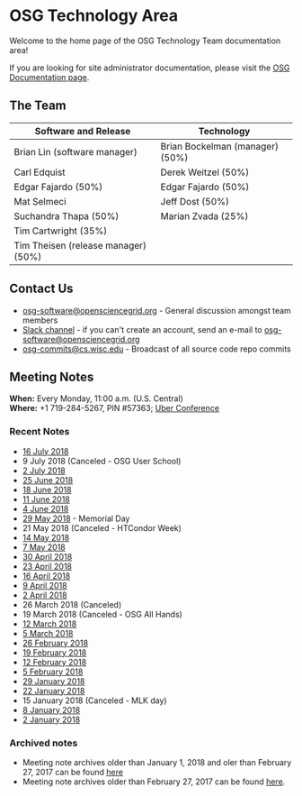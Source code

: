 OSG Technology Area
===================

Welcome to the home page of the OSG Technology Team documentation area!

If you are looking for site administrator documentation, please visit the [OSG Documentation page](https://www.opensciencegrid.org/docs/).

The Team
--------

| Software and Release | Technology |
| ----------------- | -- |
| Brian Lin (software manager) | Brian Bockelman (manager) (50%) |
| Carl Edquist | Derek Weitzel (50%) |
| Edgar Fajardo (50%)| Edgar Fajardo (50%) |
| Mat Selmeci | Jeff Dost (50%) |
| Suchandra Thapa (50%) | Marian Zvada (25%) |
| Tim Cartwright (35%) | |
| Tim Theisen (release manager) (50%) | |

Contact Us
----------

-  [osg-software@opensciencegrid.org](mailto:osg-software@opensciencegrid.org) - General discussion amongst team members
-  [Slack channel](https://opensciencegrid.slack.com/messages/osg-software) - if you can't create an account, send an e-mail to [osg-software@opensciencegrid.org](mailto:osg-software@opensciencegrid.org)
-  [osg-commits@cs.wisc.edu](mailto:osg-commits@cs.wisc.edu) - Broadcast of all source code repo commits

Meeting Notes
-------------

**When:** Every Monday, 11:00 a.m. (U.S. Central)    
**Where:** +1 719-284-5267, PIN #57363; [Uber Conference](https://www.uberconference.com/osgblin)

### Recent Notes ###

  * [16 July 2018](meetings/2018/TechArea20180716.md)
  * 9 July 2018 (Canceled - OSG User School)
  * [2 July 2018](meetings/2018/TechArea20180702.md)
  * [25 June 2018](meetings/2018/TechArea20180625.md)
  * [18 June 2018](meetings/2018/TechArea20180618.md)
  * [11 June 2018](meetings/2018/TechArea20180611.md)
  * [4 June 2018](meetings/2018/TechArea20180604.md)
  * [29 May 2018](meetings/2018/TechArea20180529.md) - Memorial Day
  * 21 May 2018 (Canceled - HTCondor Week)
  * [14 May 2018](meetings/2018/TechArea20180514.md)
  * [7 May 2018](meetings/2018/TechArea20180507.md)
  * [30 April 2018](meetings/2018/TechArea20180430.md)
  * [23 April 2018](meetings/2018/TechArea20180423.md)
  * [16 April 2018](meetings/2018/TechArea20180416.md)
  * [9 April 2018](meetings/2018/TechArea20180409.md)
  * [2 April 2018](meetings/2018/TechArea20180402.md)
  * 26 March 2018 (Canceled)
  * 19 March 2018 (Canceled - OSG All Hands)
  * [12 March 2018](meetings/2018/TechArea20180312.md)
  * [5 March 2018](meetings/2018/TechArea20180305.md)
  * [26 February 2018](meetings/2018/TechArea20180226.md)
  * [19 February 2018](meetings/2018/TechArea20180219.md)
  * [12 February 2018](meetings/2018/TechArea20180212.md)
  * [5 February 2018](meetings/2018/TechArea20180205.md)
  * [29 January 2018](meetings/2018/TechArea20180129.md)
  * [22 January 2018](meetings/2018/TechArea20180122.md)
  * 15 January 2018 (Canceled - MLK day)
  * [8 January 2018](meetings/2018/TechArea20180108.md)
  * [2 January 2018](meetings/2018/TechArea20180102.md)

### Archived notes ###

- Meeting note archives older than January 1, 2018 and oler than February 27, 2017 can be found
  [here](https://github.com/opensciencegrid/technology/tree/master/docs/meetings/2017)
- Meeting note archives older than February 27, 2017 can be found
  [here](https://github.com/opensciencegrid/technology/tree/master/docs/meetings).
